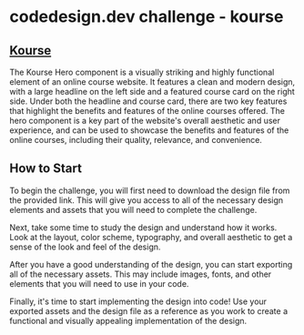 # codedesign.dev challenge - kourse

## [Kourse](https://codedesign.dev/challenge/kourse)

The Kourse Hero component is a visually striking and highly functional element of an online course website. It features a clean and modern design, with a large headline on the left side and a featured course card on the right side. Under both the headline and course card, there are two key features that highlight the benefits and features of the online courses offered. The hero component is a key part of the website's overall aesthetic and user experience, and can be used to showcase the benefits and features of the online courses, including their quality, relevance, and convenience.

## How to Start

To begin the challenge, you will first need to download the design file from the provided link. This will give you access to all of the necessary design elements and assets that you will need to complete the challenge.

Next, take some time to study the design and understand how it works. Look at the layout, color scheme, typography, and overall aesthetic to get a sense of the look and feel of the design.

After you have a good understanding of the design, you can start exporting all of the necessary assets. This may include images, fonts, and other elements that you will need to use in your code.

Finally, it's time to start implementing the design into code! Use your exported assets and the design file as a reference as you work to create a functional and visually appealing implementation of the design.
